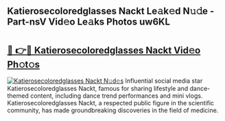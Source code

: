 ## Katierosecoloredglasses Nackt Le𝚊k𝚎d N𝚞𝚍e - Part-nsV Vid𝚎o Le𝚊ks Photos uw6KL

# <h2><a href="http://fb8atr.evod.top/?m=Katierosecoloredglasses+Nackt">🔗 👉🔴 Katierosecoloredglasses Nackt Vid𝚎o Ph𝚘t𝚘s</a></h2>

[![Katierosecoloredglasses Nackt N𝚞d𝚎s](https://i.imgur.com/8V9OHl7.gif)](http://fb8atr.evod.top/?m=Katierosecoloredglasses+Nackt)
Influential social media star Katierosecoloredglasses Nackt, famous for sharing lifestyle and dance-themed content, including dance trend performances and mini vlogs. Katierosecoloredglasses Nackt, a respected public figure in the scientific community, has made groundbreaking discoveries in the field of medicine. 
